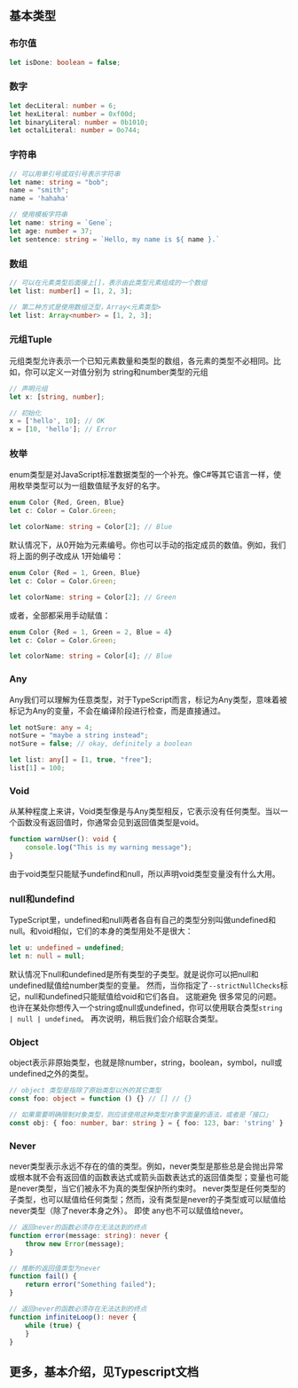 ## 基本类型
### 布尔值
```typescript
let isDone: boolean = false;
```
### 数字
```typescript
let decLiteral: number = 6;
let hexLiteral: number = 0xf00d;
let binaryLiteral: number = 0b1010;
let octalLiteral: number = 0o744;
```
### 字符串
```typescript
// 可以用单引号或双引号表示字符串
let name: string = "bob";
name = "smith";
name = 'hahaha'

// 使用模板字符串
let name: string = `Gene`;
let age: number = 37;
let sentence: string = `Hello, my name is ${ name }.`
```
### 数组
```typescript
// 可以在元素类型后面接上[]，表示由此类型元素组成的一个数组
let list: number[] = [1, 2, 3];

// 第二种方式是使用数组泛型，Array<元素类型>
let list: Array<number> = [1, 2, 3];
```
### 元组Tuple
元组类型允许表示一个已知元素数量和类型的数组，各元素的类型不必相同。比如，你可以定义一对值分别为 string和number类型的元组
```typescript
// 声明元组
let x: [string, number];

// 初始化
x = ['hello', 10]; // OK
x = [10, 'hello']; // Error
```
### 枚举
enum类型是对JavaScript标准数据类型的一个补充。像C#等其它语言一样，使用枚举类型可以为一组数值赋予友好的名字。
```typescript
enum Color {Red, Green, Blue}
let c: Color = Color.Green;

let colorName: string = Color[2]; // Blue
```
默认情况下，从0开始为元素编号。你也可以手动的指定成员的数值。例如，我们将上面的例子改成从 1开始编号：
```typescript
enum Color {Red = 1, Green, Blue}
let c: Color = Color.Green;

let colorName: string = Color[2]; // Green
```
或者，全部都采用手动赋值：
```typescript
enum Color {Red = 1, Green = 2, Blue = 4}
let c: Color = Color.Green;

let colorName: string = Color[4]; // Blue
```
### Any
Any我们可以理解为任意类型，对于TypeScript而言，标记为Any类型，意味着被标记为Any的变量，不会在编译阶段进行检查，而是直接通过。
```typescript
let notSure: any = 4;
notSure = "maybe a string instead";
notSure = false; // okay, definitely a boolean

let list: any[] = [1, true, "free"];
list[1] = 100;
```
### Void
从某种程度上来讲，Void类型像是与Any类型相反，它表示没有任何类型。当以一个函数没有返回值时，你通常会见到返回值类型是void。
```typescript
function warnUser(): void {
    console.log("This is my warning message");
}
```
由于void类型只能赋予undefind和null，所以声明void类型变量没有什么大用。
### null和undefind
TypeScript里，undefined和null两者各自有自己的类型分别叫做undefined和null。和void相似，它们的本身的类型用处不是很大：
```typescript
let u: undefined = undefined;
let n: null = null;
```
默认情况下null和undefined是所有类型的子类型。就是说你可以把null和undefined赋值给number类型的变量。
然而，当你指定了`--strictNullChecks`标记，null和undefined只能赋值给void和它们各自。 这能避免 很多常见的问题。也许在某处你想传入一个string或null或undefined，你可以使用联合类型`string | null | undefined`。 再次说明，稍后我们会介绍联合类型。
### Object
object表示非原始类型，也就是除number，string，boolean，symbol，null或undefined之外的类型。
```typescript
// object 类型是指除了原始类型以外的其它类型
const foo: object = function () {} // [] // {}

// 如果需要明确限制对象类型，则应该使用这种类型对象字面量的语法，或者是「接口」
const obj: { foo: number, bar: string } = { foo: 123, bar: 'string' }
```
### Never
never类型表示永远不存在的值的类型。例如，never类型是那些总是会抛出异常或根本就不会有返回值的函数表达式或箭头函数表达式的返回值类型；变量也可能是never类型，当它们被永不为真的类型保护所约束时。
never类型是任何类型的子类型，也可以赋值给任何类型；然而，没有类型是never的子类型或可以赋值给never类型（除了never本身之外）。 即使 any也不可以赋值给never。
```typescript
// 返回never的函数必须存在无法达到的终点
function error(message: string): never {
    throw new Error(message);
}

// 推断的返回值类型为never
function fail() {
    return error("Something failed");
}

// 返回never的函数必须存在无法达到的终点
function infiniteLoop(): never {
    while (true) {
    }
}
```
## 更多，基本介绍，见Typescript文档